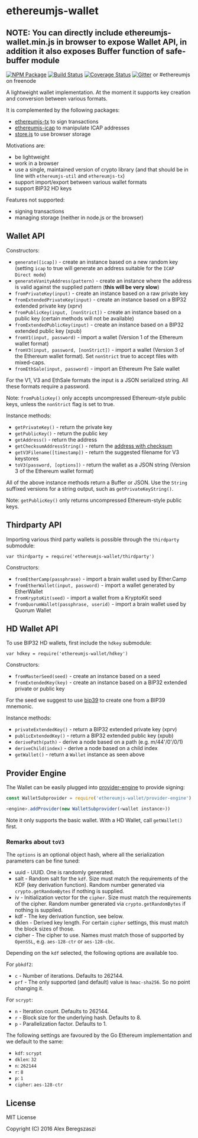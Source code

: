 # ethereumjs-wallet
## NOTE: You can directly include ethereumjs-wallet.min.js in browser to expose Wallet API, in addition it also exposes Buffer function of safe-buffer module
[![NPM Package](https://img.shields.io/npm/v/ethereumjs-wallet.svg?style=flat-square)](https://www.npmjs.org/package/ethereumjs-wallet)
[![Build Status](https://travis-ci.org/ethereumjs/ethereumjs-wallet.svg?branch=master)](https://travis-ci.org/ethereumjs/ethereumjs-wallet)
[![Coverage Status](https://img.shields.io/coveralls/ethereumjs/ethereumjs-wallet.svg?style=flat-square)](https://coveralls.io/r/ethereumjs/ethereumjs-wallet)
[![Gitter](https://img.shields.io/gitter/room/ethereum/ethereumjs-lib.svg?style=flat-square)](https://gitter.im/ethereum/ethereumjs-lib) or #ethereumjs on freenode

A lightweight wallet implementation. At the moment it supports key creation and conversion between various formats.

It is complemented by the following packages:
- [ethereumjs-tx](https://github.com/ethereumjs/ethereumjs-tx) to sign transactions
- [ethereumjs-icap](https://github.com/ethereumjs/ethereumjs-icap) to manipulate ICAP addresses
- [store.js](https://github.com/marcuswestin/store.js) to use browser storage

Motivations are:
- be lightweight
- work in a browser
- use a single, maintained version of crypto library (and that should be in line with `ethereumjs-util` and `ethereumjs-tx`)
- support import/export between various wallet formats
- support BIP32 HD keys

Features not supported:
- signing transactions
- managing storage (neither in node.js or the browser)

## Wallet API

Constructors:

* `generate([icap])` - create an instance based on a new random key (setting `icap` to true will generate an address suitable for the `ICAP Direct mode`)
* `generateVanityAddress(pattern)` - create an instance where the address is valid against the supplied pattern (**this will be very slow**)
* `fromPrivateKey(input)` - create an instance based on a raw private key
* `fromExtendedPrivateKey(input)` - create an instance based on a BIP32 extended private key (xprv)
* `fromPublicKey(input, [nonStrict])` - create an instance based on a public key (certain methods will not be available)
* `fromExtendedPublicKey(input)` - create an instance based on a BIP32 extended public key (xpub)
* `fromV1(input, password)` - import a wallet (Version 1 of the Ethereum wallet format)
* `fromV3(input, password, [nonStrict])` - import a wallet (Version 3 of the Ethereum wallet format). Set `nonStrict` true to accept files with mixed-caps.
* `fromEthSale(input, password)` - import an Ethereum Pre Sale wallet

For the V1, V3 and EthSale formats the input is a JSON serialized string. All these formats require a password.

Note: `fromPublicKey()` only accepts uncompressed Ethereum-style public keys, unless the `nonStrict` flag is set to true.

Instance methods:

* `getPrivateKey()` - return the private key
* `getPublicKey()` - return the public key
* `getAddress()` - return the address
* `getChecksumAddressString()` - return the [address with checksum](https://github.com/ethereum/EIPs/issues/55)
* `getV3Filename([timestamp])` - return the suggested filename for V3 keystores
* `toV3(password, [options])` - return the wallet as a JSON string (Version 3 of the Ethereum wallet format)

All of the above instance methods return a Buffer or JSON. Use the `String` suffixed versions for a string output, such as `getPrivateKeyString()`.

Note: `getPublicKey()` only returns uncompressed Ethereum-style public keys.

## Thirdparty API

Importing various third party wallets is possible through the `thirdparty` submodule:

`var thirdparty = require('ethereumjs-wallet/thirdparty')`

Constructors:

* `fromEtherCamp(passphrase)` - import a brain wallet used by Ether.Camp
* `fromEtherWallet(input, password)` - import a wallet generated by EtherWallet
* `fromKryptoKit(seed)` - import a wallet from a KryptoKit seed
* `fromQuorumWallet(passphrase, userid)` - import a brain wallet used by Quorum Wallet

## HD Wallet API

To use BIP32 HD wallets, first include the `hdkey` submodule:

`var hdkey = require('ethereumjs-wallet/hdkey')`

Constructors:

* `fromMasterSeed(seed)` - create an instance based on a seed
* `fromExtendedKey(key)` - create an instance based on a BIP32 extended private or public key

For the seed  we suggest to use [bip39](https://npmjs.org/packages/bip39) to create one from a BIP39 mnemonic.

Instance methods:

* `privateExtendedKey()` - return a BIP32 extended private key (xprv)
* `publicExtendedKey()` - return a BIP32 extended public key (xpub)
* `derivePath(path)` - derive a node based on a path (e.g.  m/44'/0'/0/1)
* `deriveChild(index)` - derive a node based on a child index
* `getWallet()` - return a `Wallet` instance as seen above

## Provider Engine

The Wallet can be easily plugged into [provider-engine](https://github.com/metamask/provider-engine) to provide signing:

```js
const WalletSubprovider = require('ethereumjs-wallet/provider-engine')

<engine>.addProvider(new WalletSubprovider(<wallet instance>))
```

Note it only supports the basic wallet. With a HD Wallet, call `getWallet()` first.

### Remarks about `toV3`

The `options` is an optional object hash, where all the serialization parameters can be fine tuned:
- uuid - UUID. One is randomly generated.
- salt - Random salt for the `kdf`. Size must match the requirements of the KDF (key derivation function). Random number generated via `crypto.getRandomBytes` if nothing is supplied.
- iv - Initialization vector for the `cipher`. Size must match the requirements of the cipher. Random number generated via `crypto.getRandomBytes` if nothing is supplied.
- kdf - The key derivation function, see below.
- dklen - Derived key length. For certain `cipher` settings, this must match the block sizes of those.
- cipher - The cipher to use. Names must match those of supported by `OpenSSL`, e.g. `aes-128-ctr` or `aes-128-cbc`.

Depending on the `kdf` selected, the following options are available too.

For `pbkdf2`:
- `c` - Number of iterations. Defaults to 262144.
- `prf` - The only supported (and default) value is `hmac-sha256`. So no point changing it.

For `scrypt`:
- `n` - Iteration count. Defaults to 262144.
- `r` - Block size for the underlying hash. Defaults to 8.
- `p` - Parallelization factor. Defaults to 1.

The following settings are favoured by the Go Ethereum implementation and we default to the same:
- `kdf`: `scrypt`
- `dklen`: `32`
- `n`: `262144`
- `r`: `8`
- `p`: `1`
- `cipher`: `aes-128-ctr`

## License

MIT License

Copyright (C) 2016 Alex Beregszaszi
